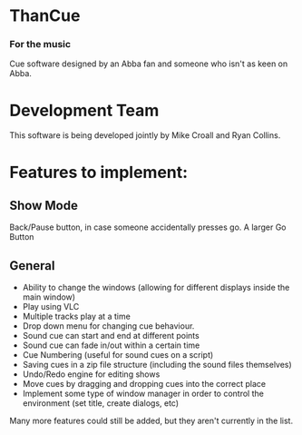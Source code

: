 # ThanCue #
### For the music ###
Cue software designed by an Abba fan and someone who isn't as keen on Abba.

# Development Team
This software is being developed jointly by Mike Croall and Ryan Collins.

# Features to implement:
## Show Mode
Back/Pause button, in case someone accidentally presses go.
A larger Go Button

## General
- Ability to change the windows (allowing for different displays inside the main window)
- Play using VLC
- Multiple tracks play at a time
- Drop down menu for changing cue behaviour.
- Sound cue can start and end at different points
- Sound cue can fade in/out within a certain time
- Cue Numbering (useful for sound cues on a script)
- Saving cues in a zip file structure (including the sound files themselves)
- Undo/Redo engine for editing shows
- Move cues by dragging and dropping cues into the correct place
- Implement some type of window manager in order to control the environment (set title, create dialogs, etc)

Many more features could still be added, but they aren't currently in the list.
